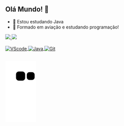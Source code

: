 ## Olá Mundo! 👋
  - 🌱 Estou estudando Java<br>
  - 💬 Formado em aviação e estudando programação!
<div style="display: inline" align="left">
   <a href="https://github.com/MaidaHugo">
   <img height="180em" src="https://github-readme-stats.vercel.app/api?username=MaidaHugo&show_icons=true&theme=highcontrast&include_all_commits=true&count_private=true_"/>
   <img height="170em" src="https://github-readme-stats.vercel.app/api/top-langs/?username=MaidaHugo&layout=default&langs_count=7&theme=highcontrast"/>
  </div>
<br>
<div style="display: inline_block" align="left"><br>
  <img align="center" alt="VScode" height="30" width="40" src="https://cdn.jsdelivr.net/gh/devicons/devicon/icons/vscode/vscode-original.svg" />
  <img align="center" alt="Java" height="30" width="40"  src="https://cdn.jsdelivr.net/gh/devicons/devicon/icons/java/java-plain.svg" />
  <img align="center" alt="Git" height="30" widith="40" src="https://cdn.jsdelivr.net/gh/devicons/devicon/icons/git/git-original.svg" />
</div>  

##      
<div align="left"> 
 
  ![Snake animation](https://github.com/MaidaHugo/MaidaHugo/blob/output/github-contribution-grid-snake.svg)

  </div>
      
    
    

